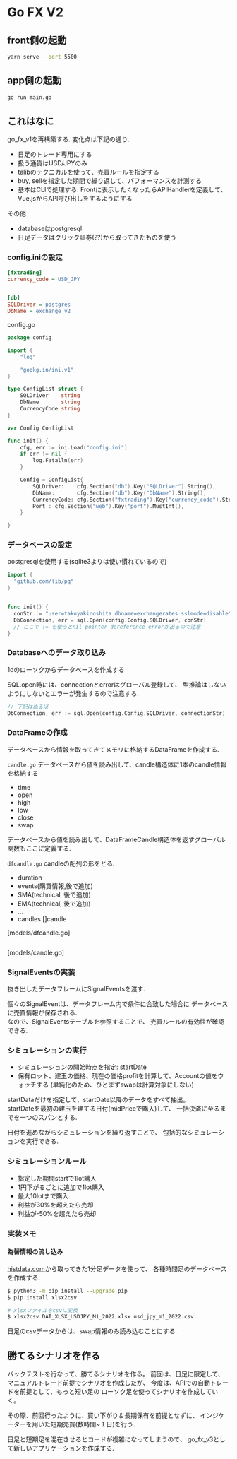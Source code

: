 # Go FX V2


## front側の起動

```bash
yarn serve --port 5500
```

## app側の起動

```bash
go run main.go
```


## これはなに

go_fx_v1を再構築する. 
変化点は下記の通り. 

- 日足のトレード専用にする
- 扱う通貨はUSD/JPYのみ
- talibのテクニカルを使って、売買ルールを指定する
- buy, sellを指定した期間で繰り返して、パフォーマンスを計測する
- 基本はCLIで処理する. Frontに表示したくなったらAPIHandlerを定義して、Vue.jsからAPI呼び出しをするようにする



その他

- databaseはpostgresql
- 日足データはクリック証券(??)から取ってきたものを使う


### config.iniの設定

```ini
[fxtrading]
currency_code = USD_JPY


[db]
SQLDriver = postgres
DbName = exchange_v2

```

config.go
```go
package config

import (
	"log"

	"gopkg.in/ini.v1"
)

type ConfigList struct {
	SQLDriver    string
	DbName       string
	CurrencyCode string
}

var Config ConfigList

func init() {
	cfg, err := ini.Load("config.ini")
	if err != nil {
		log.Fatalln(err)
	}

	Config = ConfigList{
		SQLDriver:    cfg.Section("db").Key("SQLDriver").String(),
		DbName:       cfg.Section("db").Key("DbName").String(),
		CurrencyCode: cfg.Section("fxtrading").Key("currency_code").String(),
		Port : cfg.Section("web").Key("port").MustInt(),
	}

}

```



### データベースの設定
postgresqlを使用する(sqlite3よりは使い慣れているので)

```go
import (
  "github.com/lib/pq"
)


func init() {
  conStr := "user=takuyakinoshita dbname=exchangerates sslmode=disable"
  DbConnection, err = sql.Open(config.Config.SQLDriver, conStr)
  // ここで := を使うとnil pointer dereference errorが出るので注意
}
```


### Databaseへのデータ取り込み
1dのローソクからデータベースを作成する

SQL.open時には、connectionとerrorはグローバル登録して、
型推論はしないようにしないとエラーが発生するので注意する. 

```go
// 下記はぬるぽ
DbConnection, err := sql.Open(config.Config.SQLDriver, connectionStr)
```


### DataFrameの作成
データベースから情報を取ってきてメモリに格納するDataFrameを作成する.

`candle.go`
データベースから値を読み出して、candle構造体に1本のcandle情報を格納する
- time
- open
- high
- low
- close
- swap

データベースから値を読み出して、DataFrameCandle構造体を返すグローバル関数もここに定義する.  



`dfcandle.go`
candleの配列の形をとる.  
- duration
- events(購買情報,後で追加)
- SMA(technical, 後で追加)
- EMA(technical, 後で追加)
- ...
- candles []candle



[models/dfcandle.go]
```go


```

[models/candle.go]


### SignalEventsの実装

抜き出したデータフレームにSignalEventsを渡す.  

個々のSignalEventは、データフレーム内で条件に合致した場合に
データベースに売買情報が保存される.  
なので、SignalEventsテーブルを参照することで、
売買ルールの有効性が確認できる.  



### シミュレーションの実行
- シミュレーションの開始時点を指定: startDate
- 保有ロット、建玉の価格、現在の価格profitを計算して、Accountの値をウォッチする
	(単純化のため、ひとまずswapは計算対象にしない)

startDataだけを指定して、startDate以降のデータをすべて抽出。  
startDateを最初の建玉を建てる日付(midPriceで購入)して、
一括決済に至るまでを一つのスパンとする.  

日付を進めながらシミュレーションを繰り返すことで、
包括的なシミュレーションを実行できる.  


### シミュレーションルール
- 指定した期間startで1lot購入
- 1円下がるごとに追加で1lot購入
- 最大10lotまで購入
- 利益が30%を超えたら売却
- 利益が-50%を超えたら売却


### 実装メモ

#### 為替情報の流し込み

[histdata.com](https://www.histdata.com)から取ってきた1分足データを使って、
各種時間足のデータベースを作成する.  

```bash
$ python3 -m pip install --upgrade pip
$ pip install xlsx2csv
```

```bash
# xlsxファイルをcsvに変換
$ xlsx2csv DAT_XLSX_USDJPY_M1_2022.xlsx usd_jpy_m1_2022.csv
```

日足のcsvデータからは、swap情報のみ読み込むことにする.  


## 勝てるシナリオを作る

バックテストを行なって、勝てるシナリオを作る。
前回は、日足に限定して、マニュアルトレード前提でシナリオを作成したが、
今度は、APIでの自動トレードを前提として、もっと短い足の
ローソク足を使ってシナリオを作成していく。

その際、前回行ったように、買い下がり＆長期保有を前提とせずに、
インジケーターを用いた短期売買(数時間~１日)を行う.  

日足と短期足を混在させるとコードが複雑になってしまうので、
go_fx_v3として新しいアプリケーションを作成する.  


